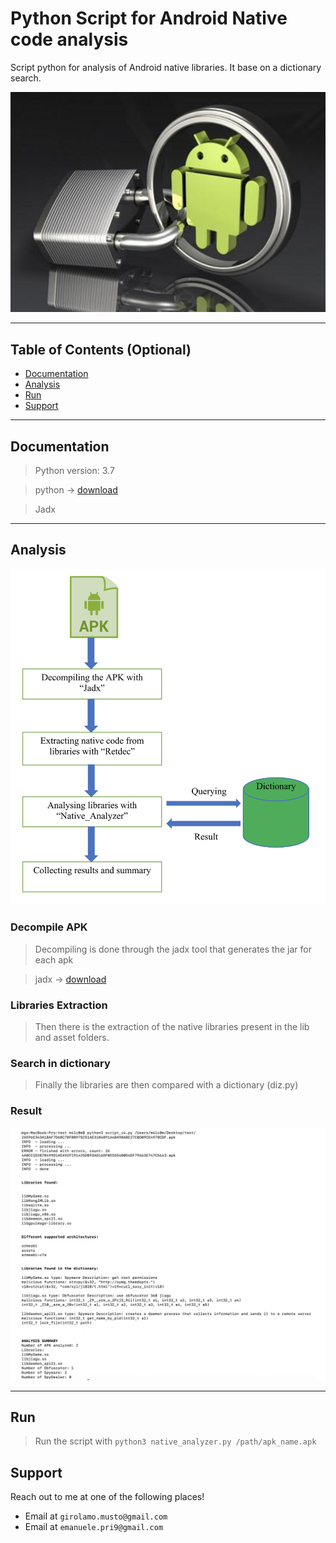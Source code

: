 
# Python Script for Android Native code analysis

Script python for analysis of Android native libraries. It base on a dictionary search.

![Screenshot](android-analysis.png)

---

## Table of Contents (Optional)

- [Documentation](#Documentation)
- [Analysis](#Analysis)
- [Run](#Run)
- [Support](#Support)

---
## Documentation

> Python version: 3.7

> python -> [download](https://www.python.org/downloads)

> Jadx

---

## Analysis

![Screenshot](tool-schema.png)

### Decompile APK

> Decompiling is done through the jadx tool that generates the jar for each apk

> jadx -> [download](https://github.com/skylot/jadx)

### Libraries Extraction

> Then there is the extraction of the native libraries present in the lib and asset folders.

### Search in dictionary

> Finally the libraries are then compared with a dictionary (diz.py)

### Result

![Screenshot](summary-analysis.png)

---

## Run

> Run the script with `python3 native_analyzer.py /path/apk_name.apk`

## Support

Reach out to me at one of the following places!

- Email at `girolamo.musto@gmail.com`</a>
- Email at `emanuele.pri9@gmail.com`</a>
